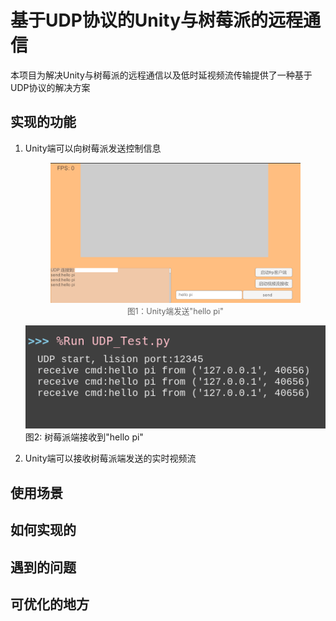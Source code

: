 # 基于UDP协议的Unity与树莓派的远程通信

本项目为解决Unity与树莓派的远程通信以及低时延视频流传输提供了一种基于UDP协议的解决方案

## 实现的功能

1. Unity端可以向树莓派发送控制信息

    <p align="center">
      <figure>
          <img src="image/README/pic1.png"  alt="pic1"/>
          <figcaption style="text-align:center;font-size:0.9em;color:#666;">图1：Unity端发送"hello pi"</figcaption>
      </figure>
    </p>


   ![pic2](image/README/pic2.png)
    图2: 树莓派端接收到"hello pi"

2. Unity端可以接收树莓派端发送的实时视频流

## 使用场景

## 如何实现的

## 遇到的问题

## 可优化的地方
